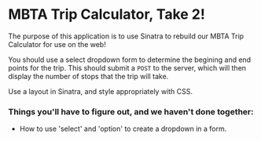 # MBTA Trip Calculator, Take 2!

The purpose of this application is to use Sinatra to rebuild our MBTA Trip Calculator for use on the web!

You should use a select dropdown form to determine the begining and end points for the trip. This should submit a `POST` to the server, which will then display the number of stops that the trip will take. 

Use a layout in Sinatra, and style appropriately with CSS. 

### Things you'll have to figure out, and we haven't done together:

- How to use 'select' and 'option' to create a dropdown in a form. 
